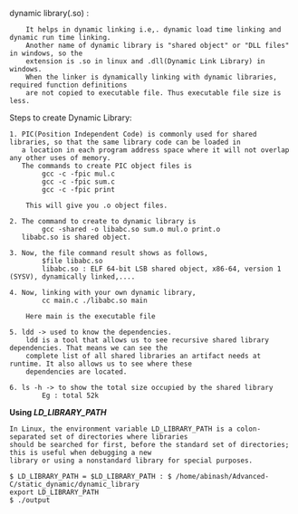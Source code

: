 dynamic library(.so) : 
			
		It helps in dynamic linking i.e,. dynamic load time linking and dynamic run time linking.
		Another name of dynamic library is "shared object" or "DLL files" in windows, so the 
		extension is .so in linux and .dll(Dynamic Link Library) in windows.
		When the linker is dynamically linking with dynamic libraries, required function definitions
		are not copied to executable file. Thus executable file size is less.

Steps to create Dynamic Library:
```
1. PIC(Position Independent Code) is commonly used for shared libraries, so that the same library code can be loaded in
   a location in each program address space where it will not overlap any other uses of memory.
   The commands to create PIC object files is
		gcc -c -fpic mul.c
		gcc -c -fpic sum.c
		gcc -c -fpic print

	This will give you .o object files.

2. The command to create to dynamic library is
		gcc -shared -o libabc.so sum.o mul.o print.o
   libabc.so is shared object.

3. Now, the file command result shows as follows,
		$file libabc.so
		libabc.so : ELF 64-bit LSB shared object, x86-64, version 1 (SYSV), dynamically linked,....

4. Now, linking with your own dynamic library,
		cc main.c ./libabc.so main

	Here main is the executable file

5. ldd -> used to know the dependencies.
	ldd is a tool that allows us to see recursive shared library dependencies. That means we can see the
	complete list of all shared libraries an artifact needs at runtime. It also allows us to see where these
	dependencies are located.

6. ls -h -> to show the total size occupied by the shared library
		Eg : total 52k
```

<b> Using <i>LD_LIBRARY_PATH</i></b>

	In Linux, the environment variable LD_LIBRARY_PATH is a colon-separated set of directories where libraries
	should be searched for first, before the standard set of directories; this is useful when debugging a new
	library or using a nonstandard library for special purposes.
```
$ LD_LIBRARY_PATH = $LD_LIBRARY_PATH : $ /home/abinash/Advanced-C/static_dynamic/dynamic_library
export LD_LIBRARY_PATH
$ ./output
```
